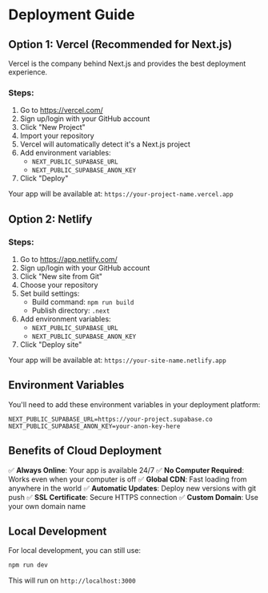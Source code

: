 # Deployment Guide

## Option 1: Vercel (Recommended for Next.js)

Vercel is the company behind Next.js and provides the best deployment experience.

### Steps:
1. Go to https://vercel.com/
2. Sign up/login with your GitHub account
3. Click "New Project"
4. Import your repository
5. Vercel will automatically detect it's a Next.js project
6. Add environment variables:
   - `NEXT_PUBLIC_SUPABASE_URL`
   - `NEXT_PUBLIC_SUPABASE_ANON_KEY`
7. Click "Deploy"

Your app will be available at: `https://your-project-name.vercel.app`

## Option 2: Netlify

### Steps:
1. Go to https://app.netlify.com/
2. Sign up/login with your GitHub account
3. Click "New site from Git"
4. Choose your repository
5. Set build settings:
   - Build command: `npm run build`
   - Publish directory: `.next`
6. Add environment variables:
   - `NEXT_PUBLIC_SUPABASE_URL`
   - `NEXT_PUBLIC_SUPABASE_ANON_KEY`
7. Click "Deploy site"

Your app will be available at: `https://your-site-name.netlify.app`

## Environment Variables

You'll need to add these environment variables in your deployment platform:

```
NEXT_PUBLIC_SUPABASE_URL=https://your-project.supabase.co
NEXT_PUBLIC_SUPABASE_ANON_KEY=your-anon-key-here
```

## Benefits of Cloud Deployment

✅ **Always Online**: Your app is available 24/7
✅ **No Computer Required**: Works even when your computer is off
✅ **Global CDN**: Fast loading from anywhere in the world
✅ **Automatic Updates**: Deploy new versions with git push
✅ **SSL Certificate**: Secure HTTPS connection
✅ **Custom Domain**: Use your own domain name

## Local Development

For local development, you can still use:
```bash
npm run dev
```

This will run on `http://localhost:3000` 